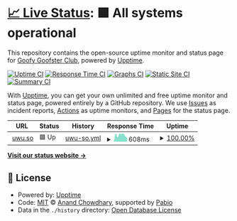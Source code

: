 # [📈 Live Status](https://status.uwu.so): <!--live status--> **🟩 All systems operational**

This repository contains the open-source uptime monitor and status page for [Goofy Goofster Club](https://status.uwu.so), powered by [Upptime](https://github.com/upptime/upptime).

[![Uptime CI](https://github.com/GoofyGoofsterClub/status.uwu.so/workflows/Uptime%20CI/badge.svg)](https://github.com/GoofyGoofsterClub/status.uwu.so/actions?query=workflow%3A%22Uptime+CI%22)
[![Response Time CI](https://github.com/GoofyGoofsterClub/status.uwu.so/workflows/Response%20Time%20CI/badge.svg)](https://github.com/GoofyGoofsterClub/status.uwu.so/actions?query=workflow%3A%22Response+Time+CI%22)
[![Graphs CI](https://github.com/GoofyGoofsterClub/status.uwu.so/workflows/Graphs%20CI/badge.svg)](https://github.com/GoofyGoofsterClub/status.uwu.so/actions?query=workflow%3A%22Graphs+CI%22)
[![Static Site CI](https://github.com/GoofyGoofsterClub/status.uwu.so/workflows/Static%20Site%20CI/badge.svg)](https://github.com/GoofyGoofsterClub/status.uwu.so/actions?query=workflow%3A%22Static+Site+CI%22)
[![Summary CI](https://github.com/GoofyGoofsterClub/status.uwu.so/workflows/Summary%20CI/badge.svg)](https://github.com/GoofyGoofsterClub/status.uwu.so/actions?query=workflow%3A%22Summary+CI%22)

With [Upptime](https://upptime.js.org), you can get your own unlimited and free uptime monitor and status page, powered entirely by a GitHub repository. We use [Issues](https://github.com/GoofyGoofsterClub/status.uwu.so/issues) as incident reports, [Actions](https://github.com/GoofyGoofsterClub/status.uwu.so/actions) as uptime monitors, and [Pages](https://status.uwu.so) for the status page.

<!--start: status pages-->
<!-- This summary is generated by Upptime (https://github.com/upptime/upptime) -->
<!-- Do not edit this manually, your changes will be overwritten -->
<!-- prettier-ignore -->
| URL | Status | History | Response Time | Uptime |
| --- | ------ | ------- | ------------- | ------ |
| <img alt="" src="https://icons.duckduckgo.com/ip3/uwu.so.ico" height="13"> [uwu.so](https://uwu.so) | 🟩 Up | [uwu-so.yml](https://github.com/GoofyGoofsterClub/status.uwu.so/commits/HEAD/history/uwu-so.yml) | <details><summary><img alt="Response time graph" src="./graphs/uwu-so/response-time-week.png" height="20"> 608ms</summary><br><a href="https://status.uwu.so/history/uwu-so"><img alt="Response time 586" src="https://img.shields.io/endpoint?url=https%3A%2F%2Fraw.githubusercontent.com%2FGoofyGoofsterClub%2Fstatus.uwu.so%2FHEAD%2Fapi%2Fuwu-so%2Fresponse-time.json"></a><br><a href="https://status.uwu.so/history/uwu-so"><img alt="24-hour response time 539" src="https://img.shields.io/endpoint?url=https%3A%2F%2Fraw.githubusercontent.com%2FGoofyGoofsterClub%2Fstatus.uwu.so%2FHEAD%2Fapi%2Fuwu-so%2Fresponse-time-day.json"></a><br><a href="https://status.uwu.so/history/uwu-so"><img alt="7-day response time 608" src="https://img.shields.io/endpoint?url=https%3A%2F%2Fraw.githubusercontent.com%2FGoofyGoofsterClub%2Fstatus.uwu.so%2FHEAD%2Fapi%2Fuwu-so%2Fresponse-time-week.json"></a><br><a href="https://status.uwu.so/history/uwu-so"><img alt="30-day response time 607" src="https://img.shields.io/endpoint?url=https%3A%2F%2Fraw.githubusercontent.com%2FGoofyGoofsterClub%2Fstatus.uwu.so%2FHEAD%2Fapi%2Fuwu-so%2Fresponse-time-month.json"></a><br><a href="https://status.uwu.so/history/uwu-so"><img alt="1-year response time 586" src="https://img.shields.io/endpoint?url=https%3A%2F%2Fraw.githubusercontent.com%2FGoofyGoofsterClub%2Fstatus.uwu.so%2FHEAD%2Fapi%2Fuwu-so%2Fresponse-time-year.json"></a></details> | <details><summary><a href="https://status.uwu.so/history/uwu-so">100.00%</a></summary><a href="https://status.uwu.so/history/uwu-so"><img alt="All-time uptime 99.49%" src="https://img.shields.io/endpoint?url=https%3A%2F%2Fraw.githubusercontent.com%2FGoofyGoofsterClub%2Fstatus.uwu.so%2FHEAD%2Fapi%2Fuwu-so%2Fuptime.json"></a><br><a href="https://status.uwu.so/history/uwu-so"><img alt="24-hour uptime 100.00%" src="https://img.shields.io/endpoint?url=https%3A%2F%2Fraw.githubusercontent.com%2FGoofyGoofsterClub%2Fstatus.uwu.so%2FHEAD%2Fapi%2Fuwu-so%2Fuptime-day.json"></a><br><a href="https://status.uwu.so/history/uwu-so"><img alt="7-day uptime 100.00%" src="https://img.shields.io/endpoint?url=https%3A%2F%2Fraw.githubusercontent.com%2FGoofyGoofsterClub%2Fstatus.uwu.so%2FHEAD%2Fapi%2Fuwu-so%2Fuptime-week.json"></a><br><a href="https://status.uwu.so/history/uwu-so"><img alt="30-day uptime 100.00%" src="https://img.shields.io/endpoint?url=https%3A%2F%2Fraw.githubusercontent.com%2FGoofyGoofsterClub%2Fstatus.uwu.so%2FHEAD%2Fapi%2Fuwu-so%2Fuptime-month.json"></a><br><a href="https://status.uwu.so/history/uwu-so"><img alt="1-year uptime 99.49%" src="https://img.shields.io/endpoint?url=https%3A%2F%2Fraw.githubusercontent.com%2FGoofyGoofsterClub%2Fstatus.uwu.so%2FHEAD%2Fapi%2Fuwu-so%2Fuptime-year.json"></a></details>

<!--end: status pages-->

[**Visit our status website →**](https://status.uwu.so)

## 📄 License

- Powered by: [Upptime](https://github.com/upptime/upptime)
- Code: [MIT](./LICENSE) © [Anand Chowdhary](https://anandchowdhary.com), supported by [Pabio](https://pabio.com)
- Data in the `./history` directory: [Open Database License](https://opendatacommons.org/licenses/odbl/1-0/)
